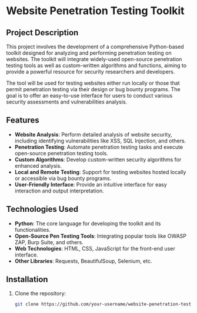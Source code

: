 # Website Penetration Testing Toolkit

## Project Description

This project involves the development of a comprehensive Python-based toolkit designed for analyzing and performing penetration testing on websites. The toolkit will integrate widely-used open-source penetration testing tools as well as custom-written algorithms and functions, aiming to provide a powerful resource for security researchers and developers.

The tool will be used for testing websites either run locally or those that permit penetration testing via their design or bug bounty programs. The goal is to offer an easy-to-use interface for users to conduct various security assessments and vulnerabilities analysis.

## Features

- **Website Analysis**: Perform detailed analysis of website security, including identifying vulnerabilities like XSS, SQL Injection, and others.
- **Penetration Testing**: Automate penetration testing tasks and execute open-source penetration testing tools.
- **Custom Algorithms**: Develop custom-written security algorithms for enhanced analysis.
- **Local and Remote Testing**: Support for testing websites hosted locally or accessible via bug bounty programs.
- **User-Friendly Interface**: Provide an intuitive interface for easy interaction and output interpretation.

## Technologies Used

- **Python**: The core language for developing the toolkit and its functionalities.
- **Open-Source Pen Testing Tools**: Integrating popular tools like OWASP ZAP, Burp Suite, and others.
- **Web Technologies**: HTML, CSS, JavaScript for the front-end user interface.
- **Other Libraries**: Requests, BeautifulSoup, Selenium, etc.

## Installation

1. Clone the repository:

   ```bash
   git clone https://github.com/your-username/website-penetration-testing-toolkit.git

